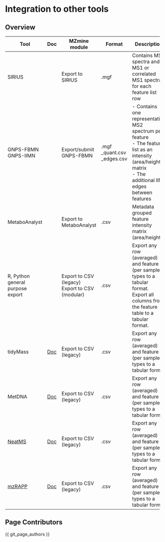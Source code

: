 # Integration to other tools

## Overview

| **Tool** | **Doc** | **MZmine module** | **Format** | **Description** |
|---|---|---|---|---|
| SIRIUS |  | Export to SIRIUS | .mgf | Contains MS2 spectra and MS1 or correlated MS1 spectra for each feature list row |
| GNPS-FBMN<br>GNPS-IIMN |  | Export/submit GNPS-FBMN | .mgf<br>_quant.csv<br>_edges.csv | - Contains one representative MS2 spectrum per feature<br>- The feature list as an intensity (area/height) matrix<br>- The additional IIN edges between features |
| MetaboAnalyst |  | Export to MetaboAnalyst | .csv | Metadata grouped feature intensity matrix (area/height) |
| R, Python<br>general purpose export  |  | Export to CSV (legacy)<br>Export to CSV (modular) | .csv | Export any row (averaged) and feature (per sample) types to a tabular format.<br>Export all columns from the feature table to a tabular format. |
| tidyMass | [Doc](https://www.tidymass.org/start/create_mass_dataset/#mzmine-feature-table-to-mass_dataset-class) | Export to CSV (legacy) | .csv | Export any row (averaged) and feature (per sample) types to a tabular format |
| MetDNA | [Doc](https://github.com/ZhuMetLab/MetDNA2_Web/blob/main/Tutorials/Tutorial_data_preprocessing_MZmine.pdf) | Export to CSV (legacy) | .csv | Export any row (averaged) and feature (per sample) types to a tabular format |
| [NeatMS](https://github.com/bihealth/NeatMS) | [Doc](https://neatms.readthedocs.io/en/latest/first-steps/data-format/) | Export to CSV (legacy) | .csv | Export any row (averaged) and feature (per sample) types to a tabular format |
| [mzRAPP](https://github.com/YasinEl/mzRAPP#exporting-npp-outputs-from-different-tools) | [Doc](https://github.com/YasinEl/mzRAPP#exporting-npp-outputs-from-different-tools) | Export to CSV (legacy) | .csv | Export any row (averaged) and feature (per sample) types to a tabular format |




## Page Contributors

{{ git_page_authors }}
